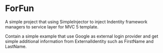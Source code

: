 # ForFun

A simple project that using SimpleInjector to inject Indentity framework managers to service layer for MVC 5 template. 

Contain a simple example that use Google as external login provider and get simple additional information from ExternalIdentity such as FirstName and LastName.
